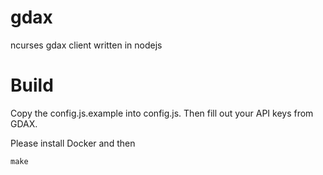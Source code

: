 # gdax

ncurses gdax client written in nodejs

# Build

Copy the config.js.example into config.js.  Then fill out your API keys from GDAX.  

Please install Docker and then 

`make`
